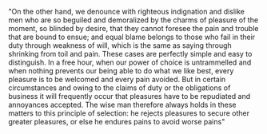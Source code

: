 "On the other hand, we denounce with righteous indignation and
dislike men who are so beguiled and demoralized by the charms
of pleasure of the moment, so blinded by desire, that they
cannot foresee the pain and trouble that are bound to ensue; and
equal blame belongs to those who fail in their duty through weakness
of will, which is the same as saying through shrinking from toil and
pain. These cases are perfectly simple and easy to distinguish.
In a free hour, when our power of choice is untrammelled and when 
nothing prevents our being able to do what we like best, every
pleasure is to be welcomed and every pain avoided. But in
certain circumstances and owing to the claims of duty or the obligations of
business it will frequently occur that pleasures have to be repudiated and annoyances accepted. The wise man therefore always holds in
these
matters to this principle of selection: he rejects pleasures to secure
other greater pleasures, or else he endures pains to avoid worse pains"
